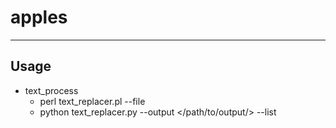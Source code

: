 # apples
----------------
## Usage
* text_process
	* perl text_replacer.pl --file <log file>
	* python text_replacer.py --output </path/to/output/> --list <log list file>